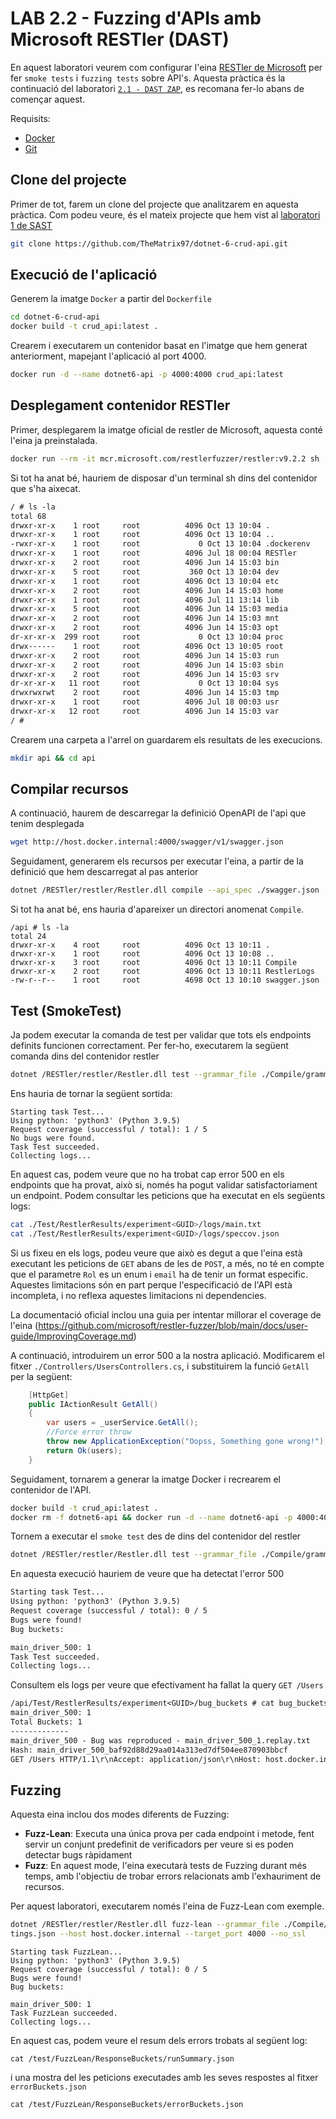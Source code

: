 # LAB 2.2 - Fuzzing d'APIs amb Microsoft RESTler (DAST)

En aquest laboratori veurem com configurar l'eina [RESTler de Microsoft](https://github.com/microsoft/restler-fuzzer) per fer `smoke tests` i `fuzzing tests` sobre API's.
Aquesta pràctica és la continuació del laboratori [`2.1 - DAST ZAP`](../Lab2.1%20-%20DAST%20ZAP/README.md), es recomana fer-lo abans de començar aquest.

Requisits:

- [Docker](https://docs.docker.com/)
- [Git](https://git-scm.com/)

## Clone del projecte

Primer de tot, farem un clone del projecte que analitzarem en aquesta pràctica. Com podeu veure, és el mateix projecte que hem vist al [laboratori 1 de SAST](../Lab1%20-%20SAST/README.md)

```bash
git clone https://github.com/TheMatrix97/dotnet-6-crud-api.git
````


## Execució de l'aplicació

Generem la imatge `Docker` a partir del `Dockerfile`

```bash
cd dotnet-6-crud-api
docker build -t crud_api:latest .
```

Crearem i executarem un contenidor basat en l'imatge que hem generat anteriorment, mapejant l'aplicació al port 4000.

```bash
docker run -d --name dotnet6-api -p 4000:4000 crud_api:latest
```

## Desplegament contenidor RESTler

Primer, desplegarem la imatge oficial de restler de Microsoft, aquesta conté l'eina ja preinstalada.

```bash
docker run --rm -it mcr.microsoft.com/restlerfuzzer/restler:v9.2.2 sh
```

Si tot ha anat bé, hauriem de disposar d'un terminal sh dins del contenidor que s'ha aixecat.
```txt
/ # ls -la
total 68
drwxr-xr-x    1 root     root          4096 Oct 13 10:04 .
drwxr-xr-x    1 root     root          4096 Oct 13 10:04 ..
-rwxr-xr-x    1 root     root             0 Oct 13 10:04 .dockerenv
drwxr-xr-x    1 root     root          4096 Jul 18 00:04 RESTler
drwxr-xr-x    2 root     root          4096 Jun 14 15:03 bin
drwxr-xr-x    5 root     root           360 Oct 13 10:04 dev
drwxr-xr-x    1 root     root          4096 Oct 13 10:04 etc
drwxr-xr-x    2 root     root          4096 Jun 14 15:03 home
drwxr-xr-x    1 root     root          4096 Jul 11 13:14 lib
drwxr-xr-x    5 root     root          4096 Jun 14 15:03 media
drwxr-xr-x    2 root     root          4096 Jun 14 15:03 mnt
drwxr-xr-x    2 root     root          4096 Jun 14 15:03 opt
dr-xr-xr-x  299 root     root             0 Oct 13 10:04 proc
drwx------    1 root     root          4096 Oct 13 10:05 root
drwxr-xr-x    2 root     root          4096 Jun 14 15:03 run
drwxr-xr-x    2 root     root          4096 Jun 14 15:03 sbin
drwxr-xr-x    2 root     root          4096 Jun 14 15:03 srv
dr-xr-xr-x   11 root     root             0 Oct 13 10:04 sys
drwxrwxrwt    2 root     root          4096 Jun 14 15:03 tmp
drwxr-xr-x    1 root     root          4096 Jul 18 00:03 usr
drwxr-xr-x   12 root     root          4096 Jun 14 15:03 var
/ #
```

Crearem una carpeta a l'arrel on guardarem els resultats de les execucions.

```bash
mkdir api && cd api
```

## Compilar recursos

A continuació, haurem de descarregar la definició OpenAPI de l'api que tenim desplegada

```bash
wget http://host.docker.internal:4000/swagger/v1/swagger.json
```

Seguidament, generarem els recursos per executar l'eina, a partir de la definició que hem descarregat al pas anterior

```bash
dotnet /RESTler/restler/Restler.dll compile --api_spec ./swagger.json
```

Si tot ha anat bé, ens hauria d'apareixer un directori anomenat `Compile`.

```text
/api # ls -la
total 24
drwxr-xr-x    4 root     root          4096 Oct 13 10:11 .
drwxr-xr-x    1 root     root          4096 Oct 13 10:08 ..
drwxr-xr-x    3 root     root          4096 Oct 13 10:11 Compile
drwxr-xr-x    2 root     root          4096 Oct 13 10:11 RestlerLogs
-rw-r--r--    1 root     root          4698 Oct 13 10:10 swagger.json
```

## Test (SmokeTest)

Ja podem executar la comanda de test per validar que tots els endpoints definits funcionen correctament. Per fer-ho, executarem la següent comanda dins del contenidor restler

```bash
dotnet /RESTler/restler/Restler.dll test --grammar_file ./Compile/grammar.py --dictionary_file ./Compile/dict.json --settings ./Compile/engine_settings.json --host host.docker.internal --target_port 4000 --no_ssl
```

Ens hauria de tornar la següent sortida:

```text
Starting task Test...
Using python: 'python3' (Python 3.9.5)
Request coverage (successful / total): 1 / 5
No bugs were found.
Task Test succeeded.
Collecting logs...
```

En aquest cas, podem veure que no ha trobat cap error 500 en els endpoints que ha provat, això si, només ha pogut validar satisfactoriament un endpoint.
Podem consultar les peticions que ha executat en els següents logs:

```bash
cat ./Test/RestlerResults/experiment<GUID>/logs/main.txt
cat ./Test/RestlerResults/experiment<GUID>/logs/speccov.json
```

Si us fixeu en els logs, podeu veure que això es degut a que l'eina està executant les peticions de `GET` abans de les de `POST`, a més, no té en compte que el parametre `Rol` es un enum i `email` ha de tenir un format especific. Aquestes limitacions són en part perque l'especificació de l'API està incompleta, i no reflexa aquestes limitacions ni dependencies.

La documentació oficial inclou una guia per intentar millorar el coverage de l'eina (<https://github.com/microsoft/restler-fuzzer/blob/main/docs/user-guide/ImprovingCoverage.md>)

A continuació, introduirem un error 500 a la nostra aplicació. Modificarem el fitxer `./Controllers/UsersControllers.cs`, i substituirem la funció `GetAll` per la següent:

```cs
    [HttpGet]
    public IActionResult GetAll()
    {
        var users = _userService.GetAll();
        //Force error throw
        throw new ApplicationException("Oopss, Something gone wrong!");
        return Ok(users);
    }
```

Seguidament, tornarem a generar la imatge Docker i recrearem el contenidor de l'API.

```bash
docker build -t crud_api:latest .
docker rm -f dotnet6-api && docker run -d --name dotnet6-api -p 4000:4000 crud_api:latest
```

Tornem a executar el `smoke test` des de dins del contenidor del restler

```bash
dotnet /RESTler/restler/Restler.dll test --grammar_file ./Compile/grammar.py --dictionary_file ./Compile/dict.json --settings ./Compile/engine_settings.json --host host.docker.internal --target_port 4000 --no_ssl
```

En aquesta execució hauriem de veure que ha detectat l'error 500

```txt
Starting task Test...
Using python: 'python3' (Python 3.9.5)
Request coverage (successful / total): 0 / 5
Bugs were found!
Bug buckets:

main_driver_500: 1
Task Test succeeded.
Collecting logs...
```

Consultem els logs per veure que efectivament ha fallat la query `GET /Users`

```txt
/api/Test/RestlerResults/experiment<GUID>/bug_buckets # cat bug_buckets.txt
main_driver_500: 1
Total Buckets: 1
-------------
main_driver_500 - Bug was reproduced - main_driver_500_1.replay.txt
Hash: main_driver_500_baf92d88d29aa014a313ed7df504ee870903bbcf
GET /Users HTTP/1.1\r\nAccept: application/json\r\nHost: host.docker.internal\r\nauthentication_token_tag\r\n
```

## Fuzzing

Aquesta eina inclou dos modes diferents de Fuzzing:

- **Fuzz-Lean**: Executa una única prova per cada endpoint i metode, fent servir un conjunt predefinit de verificadors per veure si es poden detectar bugs ràpidament
- **Fuzz**: En aquest mode, l'eina executarà tests de Fuzzing durant més temps, amb l'objectiu de trobar errors relacionats amb l'exhauriment de recursos.

Per aquest laboratori, executarem només l'eina de Fuzz-Lean com exemple.

```bash
dotnet /RESTler/restler/Restler.dll fuzz-lean --grammar_file ./Compile/grammar.py --dictionary_file ./Compile/dict.json --settings ./Compile/engine_set
tings.json --host host.docker.internal --target_port 4000 --no_ssl
```

```text
Starting task FuzzLean...
Using python: 'python3' (Python 3.9.5)
Request coverage (successful / total): 0 / 5
Bugs were found!
Bug buckets:

main_driver_500: 1
Task FuzzLean succeeded.
Collecting logs...
```

En aquest cas, podem veure el resum dels errors trobats al següent log:

```cat
cat /test/FuzzLean/ResponseBuckets/runSummary.json
```

i una mostra del les peticions executades amb les seves respostes al fitxer `errorBuckets.json`

```cat
cat /test/FuzzLean/ResponseBuckets/errorBuckets.json
```
